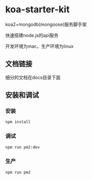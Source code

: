 # koa-starter-kit

koa2+mongodb(mongoose)服务脚手架

快速搭建node.js的api服务

开发环境为mac，生产环境为linux

## 文档链接

细分的文档在docs目录下面

## 安装和调试

### 安装

```bash
npm install
```

### 调试

```bash
npm run pm2:dev
```

### 生产

```bash
npm run pm2
```